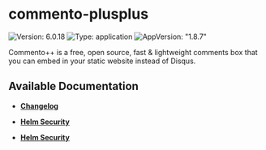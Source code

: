 # commento-plusplus

![Version: 6.0.18](https://img.shields.io/badge/Version-6.0.18-informational?style=flat-square) ![Type: application](https://img.shields.io/badge/Type-application-informational?style=flat-square) ![AppVersion: "1.8.7"](https://img.shields.io/badge/AppVersion-"1.8.7"-informational?style=flat-square)

Commento++ is a free, open source, fast & lightweight comments box that you can embed in your static website instead of Disqus.

## Available Documentation

- [**Changelog**](CHANGELOG)

- [**Helm Security**](container-security)

- [**Helm Security**](helm-security)

